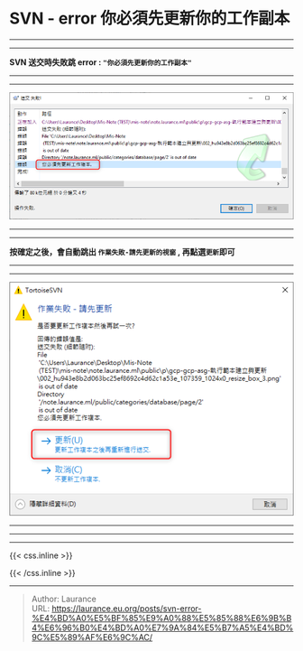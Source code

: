 # SVN - error 你必須先更新你的工作副本


***
***

**SVN 送交時失敗跳 error : `"你必須先更新你的工作副本"`**

***
***

   ![](001.png) 

***
***
   
**按確定之後，會自動跳出 `作業失敗-請先更新的視窗` , 再點選`更新`即可**

***
***

   ![](002.png)

***
***


***

{{< css.inline >}}
<style>
.emojify {
	font-family: Apple Color Emoji, Segoe UI Emoji, NotoColorEmoji, Segoe UI Symbol, Android Emoji, EmojiSymbols;
	font-size: 2rem;
	vertical-align: middle;
}
@media screen and (max-width:650px) {
  .nowrap {
    display: block;
    margin: 25px 0;
  }
}
</style>
{{< /css.inline >}}


---

> Author: Laurance  
> URL: https://laurance.eu.org/posts/svn-error-%E4%BD%A0%E5%BF%85%E9%A0%88%E5%85%88%E6%9B%B4%E6%96%B0%E4%BD%A0%E7%9A%84%E5%B7%A5%E4%BD%9C%E5%89%AF%E6%9C%AC/  

